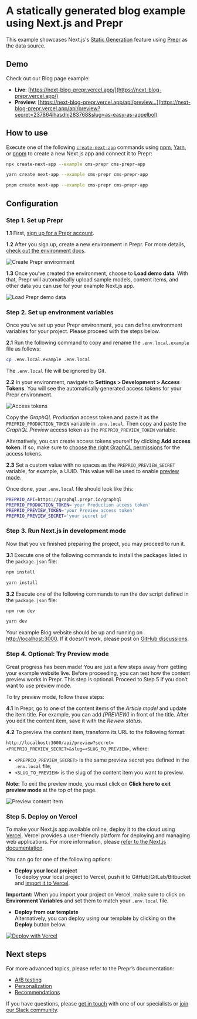 # A statically generated blog example using Next.js and Prepr

This example showcases Next.js's [Static Generation](https://nextjs.org/docs/basic-features/pages) feature using [Prepr](https://prepr.io/) as the data source.

## Demo

Check out our Blog page example:

* **Live**: [https://next-blog-prepr.vercel.app/](https://next-blog-prepr.vercel.app/)
* **Preview**: [https://next-blog-prepr.vercel.app/api/preview...](https://next-blog-prepr.vercel.app/api/preview?secret=237864ihasdhj283768&slug=as-easy-as-appelbol)

## How to use

Execute one of the following [`create-next-app`](https://github.com/vercel/next.js/tree/canary/packages/create-next-app) commands using [npm](https://docs.npmjs.com/cli/init), [Yarn](https://yarnpkg.com/lang/en/docs/cli/create/), or [pnpm](https://pnpm.io) to create a new Next.js app and connect it to Prepr:

```bash
npx create-next-app --example cms-prepr cms-prepr-app
```

```bash
yarn create next-app --example cms-prepr cms-prepr-app
```

```bash
pnpm create next-app --example cms-prepr cms-prepr-app
```

## Configuration

### Step 1. Set up Prepr

**1.1** First, [sign up for a Prepr account](https://signup.prepr.io/).

**1.2** After you sign up, create a new environment in Prepr. For more details, [check out the environment docs](https://docs.prepr.io/developing-with-prepr/set-up-environments).

![Create Prepr environment](https://assets-site.prepr.io//1bynxkn1084r-create-enviroment.png)

**1.3** Once you’ve created the environment, choose to **Load demo data**. With that, Prepr will automatically upload sample models, content items, and other data you can use for your example Next.js app.

![Load Prepr demo data](https://assets-site.prepr.io//2xrbs9aquhij-import-demo-data.png)

### Step 2. Set up environment variables

Once you’ve set up your Prepr environment, you can define environment variables for your project. Please proceed with the steps below.

**2.1** Run the following command to copy and rename the `.env.local.example` file as follows:

```bash
cp .env.local.example .env.local
```

The `.env.local` file will be ignored by Git.

**2.2** In your environment, navigate to **Settings > Development > Access Tokens**. You will see the automatically generated access tokens for your Prepr environment.

![Access tokens](https://assets-site.prepr.io//6jouln4xi3wp-default-access-tokens.png)

Copy the *GraphQL Production* access token and paste it as the `PREPRIO_PRODUCTION_TOKEN` variable in `.env.local`. Then copy and paste the *GraphQL Preview* access token as the `PREPRIO_PREVIEW_TOKEN` variable.

Alternatively, you can create access tokens yourself by clicking **Add access token**. If so, make sure to [choose the right GraphQL permissions](https://docs.prepr.io/reference/graphql/v1/authorization) for the access tokens.

**2.3** Set a custom value with no spaces as the `PREPRIO_PREVIEW_SECRET` variable, for example, a UUID. This value will be used to enable [preview mode](https://nextjs.org/docs/advanced-features/preview-mode).

Once done, your `.env.local` file should look like this:

```bash
PREPRIO_API=https://graphql.prepr.io/graphql
PREPRIO_PRODUCTION_TOKEN='your Production access token'
PREPRIO_PREVIEW_TOKEN='your Preview access token'
PREPRIO_PREVIEW_SECRET='your secret id'
```

### Step 3. Run Next.js in development mode

Now that you've finished preparing the project, you may proceed to run it.

**3.1** Execute one of the following commands to install the packages listed in the `package.json` file:

```bash
npm install
```

```bash
yarn install
```
**3.2** Execute one of the following commands to run the dev script defined in the `package.json` file:

```bash
npm run dev
```

```bash
yarn dev
```

Your example Blog website should be up and running on [http://localhost:3000](http://localhost:3000). If it doesn't work, please post on [GitHub discussions](https://github.com/vercel/next.js/discussions).

### Step 4. Optional: Try Preview mode

Great progress has been made! You are just a few steps away from getting your example website live.
Before proceeding, you can test how the content preview works in Prepr. This step is optional. Proceed to Step 5 if you don’t want to use preview mode.

To try preview mode, follow these steps:

**4.1** In Prepr, go to one of the content items of the *Article model* and update the item title. For example, you can add *[PREVIEW]* in front of the title. After you edit the content item, save it with the *Review status*.

**4.2** To preview the content item, transform its URL to the following format:

`http://localhost:3000/api/preview?secret=<PREPRIO_PREVIEW_SECRET>&slug=<SLUG_TO_PREVIEW>`,
where:
- `<PREPRIO_PREVIEW_SECRET>` is the same preview secret you defined in the `.env.local` file;
- `<SLUG_TO_PREVIEW>` is the slug of the content item you want to preview.

**Note:** To exit the preview mode, you must click on **Click here to exit preview mode** at the top of the page.

![Preview content item](https://assets-site.prepr.io//4hd7vgoyke24-web-page.png)

### Step 5. Deploy on Vercel

To make your Next.js app available online, deploy it to the cloud using [Vercel](https://vercel.com/?utm_source=github&utm_medium=readme&utm_campaign=next-example). Vercel provides a user-friendly platform for deploying and managing web applications. For more information, please [refer to the Next.js documentation](https://nextjs.org/docs/deployment).

You can go for one of the following options:

* **Deploy your local project**</br>
  To deploy your local project to Vercel, push it to GitHub/GitLab/Bitbucket and [import it to Vercel](https://vercel.com/new?utm_source=github&utm_medium=readme&utm_campaign=next-example).

**Important:** When you import your project on Vercel, make sure to click on **Environment Variables** and set them to match your `.env.local` file.

* **Deploy from our template**</br>
  Alternatively, you can deploy using our template by clicking on the **Deploy** button below.

[![Deploy with Vercel](https://vercel.com/button)](https://vercel.com/new/clone?repository-url=https%3A%2F%2Fgithub.com%2Fpreprio%2Fnext.js-blog-example%2Ftree%2Fmain&project-name=cms-prepr&repository-name=cms-prepr&&env=PREPRIO_API,PREPRIO_PRODUCTION_TOKEN,PREPRIO_PREVIEW_TOKEN,PREPRIO_PREVIEW_SECRET&envDescription=Required%20to%20connect%20the%20app%20with%20Prepr&envLink=https%3A%2F%2Fvercel.link%2Fcms-prepr-env)

## Next steps

For more advanced topics, please refer to the Prepr’s documentation:
* [A/B testing](https://docs.prepr.io/optimization-and-personalization/ab-testing)
* [Personalization](https://docs.prepr.io/optimization-and-personalization/personalized-stack)
* [Recommendations](https://docs.prepr.io/optimization-and-personalization/recommendations)

If you have questions, please [get in touch](https://prepr.io/get-in-touch) with one of our specialists or [join our Slack community](https://slack.prepr.io/).